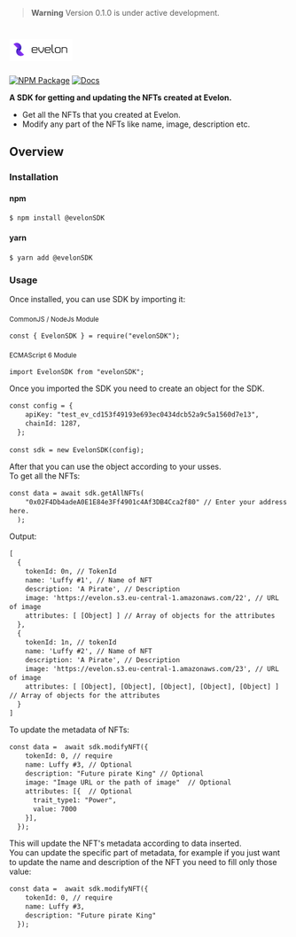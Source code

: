 > **Warning**
> Version 0.1.0 is under active development.

# <img src="evlnlogo.png" alt="Evelon" height="40px">

[![NPM Package](https://img.shields.io/badge/npm-v0.1.0-blue)]()
[![Docs](https://img.shields.io/badge/docs-%F0%9F%93%84-gold)](https://docs.evelon.app/sdk/documentation/)

**A SDK for getting and updating the NFTs created at Evelon.**

- Get all the NFTs that you created at Evelon.
- Modify any part of the NFTs like name, image, description etc.

## Overview

### Installation

#### npm

```
$ npm install @evelonSDK
```

#### yarn

```
$ yarn add @evelonSDK
```

### Usage

Once installed, you can use SDK by importing it:<br>

<sub>CommonJS / NodeJs Module</sub>

```
const { EvelonSDK } = require("evelonSDK");
```

<sub>ECMAScript 6 Module</sub>

```
import EvelonSDK from "evelonSDK";
```

Once you imported the SDK you need to create an object for the SDK.

```
const config = {
    apiKey: "test_ev_cd153f49193e693ec0434dcb52a9c5a1560d7e13",
    chainId: 1287,
  };

const sdk = new EvelonSDK(config);

```

After that you can use the object according to your usses.<br>
To get all the NFTs:

```
const data = await sdk.getAllNFTs(
    "0x02F4Db4adeA0E1E84e3Ff4901c4Af3DB4Cca2f80" // Enter your address here.
  );
```

Output:

```
[
  {
    tokenId: 0n, // TokenId
    name: 'Luffy #1', // Name of NFT
    description: 'A Pirate', // Description
    image: 'https://evelon.s3.eu-central-1.amazonaws.com/22', // URL of image
    attributes: [ [Object] ] // Array of objects for the attributes
  },
  {
    tokenId: 1n, // tokenId
    name: 'Luffy #2', // Name of NFT
    description: 'A Pirate', // Description
    image: 'https://evelon.s3.eu-central-1.amazonaws.com/23', // URL of image
    attributes: [ [Object], [Object], [Object], [Object], [Object] ] // Array of objects for the attributes
  }
]
```

To update the metadata of NFTs:

```
const data =  await sdk.modifyNFT({
    tokenId: 0, // require
    name: Luffy #3, // Optional
    description: "Future pirate King" // Optional
    image: "Image URL or the path of image"  // Optional
    attributes: [{  // Optional
      trait_type1: "Power",
      value: 7000
    }],
  });
```

This will update the NFT's metadata according to data inserted.<br>
You can update the specific part of metadata, for example if you just want to update the name and description of the NFT you need to fill only those value:

```
const data =  await sdk.modifyNFT({
    tokenId: 0, // require
    name: Luffy #3,
    description: "Future pirate King"
  });
```
